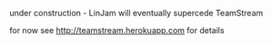 under construction - LinJam will eventually supercede TeamStream

for now see http://teamstream.herokuapp.com for details

